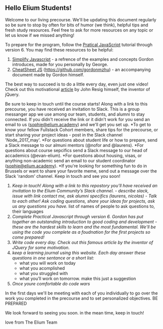 
## Hello Elium Students!

Welcome to our living precourse.  We'll be updating this document regularly so be sure to stop by often for bits of humor (we think), helpful tips and fresh study resources.  Feel free to ask for more resources on any topic or let us know if we missed anything!



To prepare for the program, follow the [Pratical JavaScript](https://watchandcode.com/p/practical-javascript) tutorial through version 6. 
You may find these resources to be helpful:  
	
1. [Simplify Javascript](https://github.com/GeorgeFourikis/Simplify-JavaScript) - a refrence of the examples and concepts Gordon introduces, made for you personally by George.   
2. [CheatSheet JS][3] (https://github.com/gordonmzhu) - an accompanying document made by Gordon himself.

The best way to succeed is to do a little every day, even just one video!  Check out this motivational [article](http://ejohn.org/blog/write-code-every-day/) by John Resig himself, the inventor of jQuery.

Be sure to keep in touch until the course starts!  Along with a link to this precourse, you have received an invitation to Slack.  This is a group messanger app we use among our team, students, and alumni to stay connected.  If you didn't receive the link or it didn't work for you send an email to us (sophie@elium.academy) and we'll get you set up.
*To get to know your fellow Fullstack Cohort members, share tips for the precourse, or start sharing your project ideas - post in the Slack channel 'Node_2017_may'.
*For questions about student life or how to prepare, send a Slack message to our almuni mentors (@nofor and @laurens).
*For questions about course sepcifics send a Slack message to our head of accademics (@evan-elium).
*For questions about housing, visas, or anything non-academic send an email to our student coordinator (sophie@elium.academy).
*If you're looking for something fun to do in Brussels or want to share your favorite meme, send out a message over the Slack 'random' channel.
Keep in touch and see you soon!

1. _Keep in touch!  Along with a link to this repostory you’ll have received an invitation to the Elium Community’s Slack channel. - describe slack, issue with link contact me, ask alumni specifics (laurens, nicolas) -  Talk to each other!  Ask coding questions, share your ideas for projects, ask us any questions you have._
	list of names of people to ask questions to, their languages
2. _Complete Practical Javascript through version 6. Gordon has put together an outstanding introduction to good coding and development - these are the hardest skills to learn and the most fundamental. We'll be using the code you complete as a foudnation for the first projects so come prepared!_
3. _Write code every day. Check out this famous article by the inventor of JQuery for some motivation._
4. _keep a learning journal using this website.  Each day answer these questions in one sentance or a short list:_ 
 	* what you will work on today 
	* what you acomplished	
	* what you struggled with	
	* what you’ll work on tomorrow. 
		make this just a suggestion
5. _Once youre comfortable do code wars_

In the first days we'll be meeting with each of you individually to go over the work you completed in the precourse and to set personalized objectives.  BE PREPARED

We look forward to seeing you soon. in the mean time, keep in touch!

love from The Elium Team
 


[2]: https://github.com/GeorgeFourikis/Simplify-JavaScript
[3]: https://github.com/gordonmzhu
